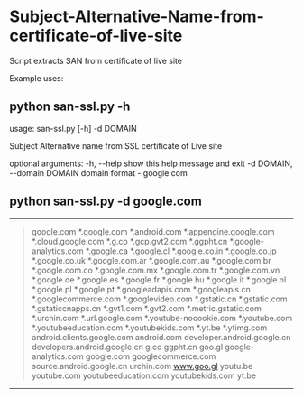 # Subject-Alternative-Name-from-certificate-of-live-site

Script extracts SAN from certificate of live site

Example uses:

## python san-ssl.py -h
usage: san-ssl.py [-h] -d DOMAIN

Subject Alternative name from SSL certificate of Live site

optional arguments:
  -h, --help            show this help message and exit
  -d DOMAIN, --domain DOMAIN
                        domain format - google.com

## python san-ssl.py -d google.com
--------------------------------------------------
> google.com
*.google.com
*.android.com
*.appengine.google.com
*.cloud.google.com
*.g.co
*.gcp.gvt2.com
*.ggpht.cn
*.google-analytics.com
*.google.ca
*.google.cl
*.google.co.in
*.google.co.jp
*.google.co.uk
*.google.com.ar
*.google.com.au
*.google.com.br
*.google.com.co
*.google.com.mx
*.google.com.tr
*.google.com.vn
*.google.de
*.google.es
*.google.fr
*.google.hu
*.google.it
*.google.nl
*.google.pl
*.google.pt
*.googleadapis.com
*.googleapis.cn
*.googlecommerce.com
*.googlevideo.com
*.gstatic.cn
*.gstatic.com
*.gstaticcnapps.cn
*.gvt1.com
*.gvt2.com
*.metric.gstatic.com
*.urchin.com
*.url.google.com
*.youtube-nocookie.com
*.youtube.com
*.youtubeeducation.com
*.youtubekids.com
*.yt.be
*.ytimg.com
android.clients.google.com
android.com
developer.android.google.cn
developers.android.google.cn
g.co
ggpht.cn
goo.gl
google-analytics.com
google.com
googlecommerce.com
source.android.google.cn
urchin.com
www.goo.gl
youtu.be
youtube.com
youtubeeducation.com
youtubekids.com
yt.be

--------------------------------------------------
